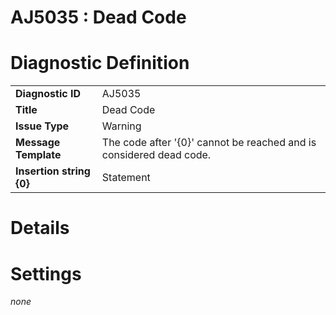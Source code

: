 # AJ5035 : Dead Code

# Diagnostic Definition

<table>
  <tr>
    <td class="header"><b>Diagnostic ID</b></td>
    <td>AJ5035</td>
  </tr>
  <tr>
    <td class="header"><b>Title</b></td>
    <td>Dead Code</td>
  </tr>
  <tr>
    <td class="header"><b>Issue Type</b></td>
    <td>Warning</td>
  </tr>
  <tr>
    <td class="header"><b>Message Template</b></td>
    <td>The code after '{0}' cannot be reached and is considered dead code.</td>
  </tr>
    <tr>
    <td class="header"><b>Insertion string {0}</b></td>
    <td>Statement</td>
  </tr>

</table>

# Details



# Settings

*none*

